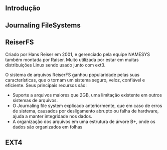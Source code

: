 ## Introdução

## Journaling FileSystems

## ReiserFS

Criado por Hans Reiser em 2001, e gerenciado pela equipe NAMESYS também montada por Raiser. Muito utilizada por estar em muitas distribuições Linux sendo usado junto com ext3.

O sistema de arquivos ReiserFS ganhou popularidade pelas suas características, que o tornam um sistema seguro, veloz, confiável e eficiente. Seus principais recursos são: 

- Suporte a arquivos maiores que 2GB, uma limitação existente em outros sistemas de arquivos.   
- O Journaling file system explicado anteriormente, que em caso de erros de sistema, causados por desligamento abrupto ou falha de hardware, ajuda a manter integridade nos dados.    
- A organização dos arquivos em uma estrutura de árvore B+, onde os dados são organizados em folhas

## EXT4
